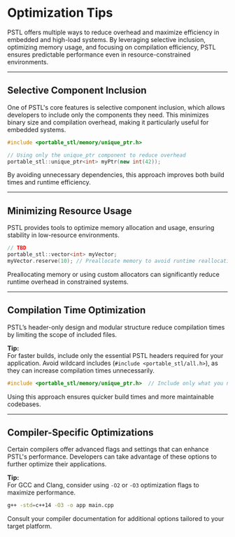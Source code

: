 # Optimization Tips

PSTL offers multiple ways to reduce overhead and maximize efficiency in embedded and high-load systems. By leveraging selective inclusion, optimizing memory usage, and focusing on compilation efficiency, PSTL ensures predictable performance even in resource-constrained environments.

---

## Selective Component Inclusion  

One of PSTL's core features is selective component inclusion, which allows developers to include only the components they need. This minimizes binary size and compilation overhead, making it particularly useful for embedded systems.  

```cpp
#include <portable_stl/memory/unique_ptr.h>

// Using only the unique_ptr component to reduce overhead
portable_stl::unique_ptr<int> myPtr(new int(42));
```

By avoiding unnecessary dependencies, this approach improves both build times and runtime efficiency.

---

## Minimizing Resource Usage  

PSTL provides tools to optimize memory allocation and usage, ensuring stability in low-resource environments.  

```cpp
// TBD
portable_stl::vector<int> myVector;
myVector.reserve(10); // Preallocate memory to avoid runtime reallocations
```

Preallocating memory or using custom allocators can significantly reduce runtime overhead in constrained systems.

---

## Compilation Time Optimization  

PSTL’s header-only design and modular structure reduce compilation times by limiting the scope of included files.  

**Tip:**  
For faster builds, include only the essential PSTL headers required for your application. Avoid wildcard includes (`#include <portable_stl/all.h>`), as they can increase compilation times unnecessarily.

```cpp
#include <portable_stl/memory/unique_ptr.h>  // Include only what you need
```

Using this approach ensures quicker build times and more maintainable codebases.

---

## Compiler-Specific Optimizations  

Certain compilers offer advanced flags and settings that can enhance PSTL's performance. Developers can take advantage of these options to further optimize their applications.  

**Tip:**  
For GCC and Clang, consider using `-O2` or `-O3` optimization flags to maximize performance.  

```sh
g++ -std=c++14 -O3 -o app main.cpp
```

Consult your compiler documentation for additional options tailored to your target platform.

